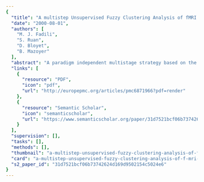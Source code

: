 ```yaml
---
{
  "title": "A multistep Unsupervised Fuzzy Clustering Analysis of fMRI time series",
  "date": "2000-08-01",
  "authors": [
    "M. J. Fadili",
    "S. Ruan",
    "D. Bloyet",
    "B. Mazoyer"
  ],
  "abstract": "A paradigm independent multistage strategy based on the Unsupervised Fuzzy Clustering Analysis (UFCA) and its potential for fMRI data analysis are presented. The influence of the fuzziness index is studied using Receiver Operating Characteristics (ROC) methodology and an interval of choice, around the widely used value 2, is shown to yield the best performance. The ill‐balanced data problem is also overcome using a pre‐processing step to reduce the number of voxels presented to the method. Statistical and anatomical criteria are proposed to exclude some voxels and enhance the UFCA sensitivity. An original postprocessing step aiming at statistically characterizing the obtained clusters is also developed. Two similarity criteria are used: the correlation coefficient on temporal profiles and a novel fuzzy overlap coefficient on membership degree maps. This final step provides a useful analysis tool to study intra‐individual reproducibility of the classes across series (stimulation vs. stimulation, noise vs. noise or stimulation vs. noise). Finally, a comparison between this technique and some existing or locally developed postprocessing algorithms is presented using ROC methods. Its sensitivity and robustness is compared to the classical FCA or other techniques as a function of several parameters such as Contrast‐to‐Noise Ratio (CNR) and noise amplitude. Even without knowledge about the paradigm, the hemodynamic response function and the number of clusters, the performances of the proposed strategy are comparable to those of the classical approaches where extensive prior knowledge has to be added. Hum. Brain Mapping 10:160–178, 2000. © 2000 Wiley‐Liss, Inc.",
  "links": [
    {
      "resource": "PDF",
      "icon": "pdf",
      "url": "http://europepmc.org/articles/pmc6871966?pdf=render"
    },
    {
      "resource": "Semantic Scholar",
      "icon": "semanticscholar",
      "url": "https://www.semanticscholar.org/paper/31d7521bcf06b73742624d169d9502154c5024e6"
    }
  ],
  "supervision": [],
  "tasks": [],
  "methods": [],
  "thumbnail": "a-multistep-unsupervised-fuzzy-clustering-analysis-of-f-mri-time-series-thumb.jpg",
  "card": "a-multistep-unsupervised-fuzzy-clustering-analysis-of-f-mri-time-series-card.jpg",
  "s2_paper_id": "31d7521bcf06b73742624d169d9502154c5024e6"
}
---
```


